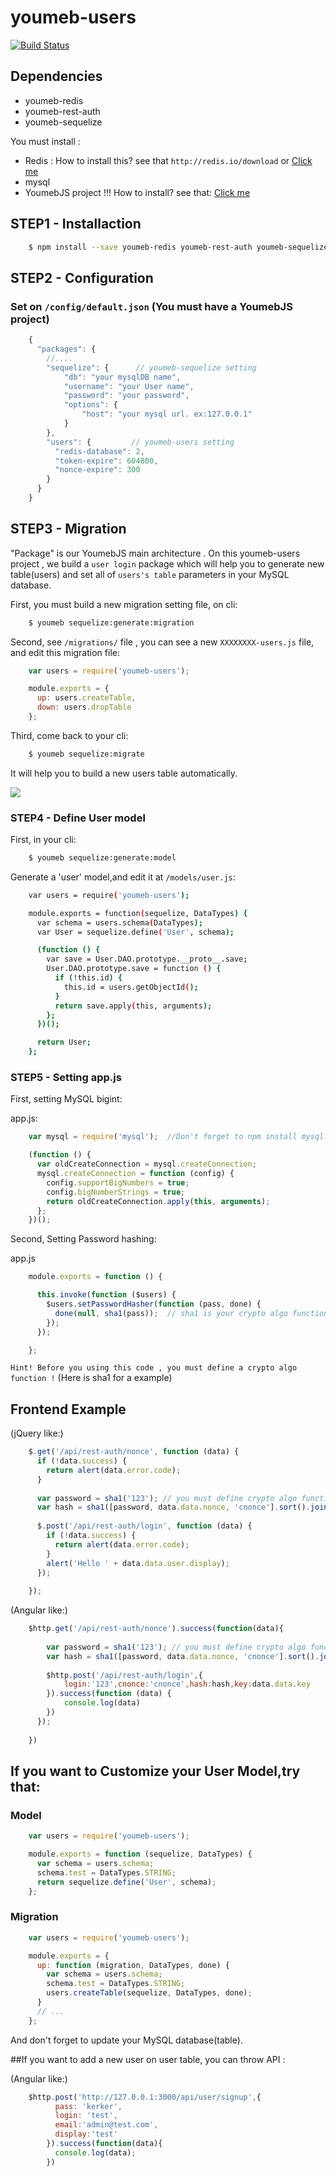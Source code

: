 youmeb-users
============

[![Build Status](https://travis-ci.org/YouMeb/youmeb-users.png?branch=master)](https://travis-ci.org/YouMeb/youmeb-users)

## Dependencies

* youmeb-redis
* youmeb-rest-auth
* youmeb-sequelize

You must install :

* Redis : How to install this? see that `http://redis.io/download` or  [Click me](http://redis.io/download)
* mysql
* YoumebJS project !!! How to install? see that: [Click me](https://github.com/YouMeb/youmeb.js/wiki/%E9%96%8B%E5%A7%8B%E4%BD%BF%E7%94%A8-YouMeb-!) 


## STEP1 - Installaction
```bash
    $ npm install --save youmeb-redis youmeb-rest-auth youmeb-sequelize youmeb-users mysql
```    
## STEP2 - Configuration

### Set on `/config/default.json` (You must have a YoumebJS project)
```javascript
    {
      "packages": {
        //....
        "sequelize": {      // youmeb-sequelize setting
            "db": "your mysqlDB name",
            "username": "your User name",
            "password": "your password",
            "options": {
                "host": "your mysql url. ex:127.0.0.1"
            }
        },   
        "users": {         // youmeb-users setting
          "redis-database": 2,
          "token-expire": 604800,
          "nonce-expire": 300
        }
      }  
    }
```
## STEP3 - Migration
"Package" is our YoumebJS main architecture . On this youmeb-users project , we build a `user login` package which will help you to generate new table(users) and set all of `users's table` parameters in your MySQL database. 

First, you must build a new migration setting file, on cli:
```bash
    $ youmeb sequelize:generate:migration
```
Second, see `/migrations/` file , you can see a new `XXXXXXXX-users.js` file, and edit this migration file:
```javascript 
    var users = require('youmeb-users');

    module.exports = {
      up: users.createTable,
      down: users.dropTable
    };
```
Third, come back to your cli:
```bash
    $ youmeb sequelize:migrate
```    
It will help you to build a new users table automatically. 

![](https://s3-us-west-2.amazonaws.com/iamblueblog/%E8%9E%A2%E5%B9%95%E5%BF%AB%E7%85%A7+2013-10-15+%E4%B8%8B%E5%8D%884.24.48.png)

### STEP4 - Define User model

First, in your cli:
```bash
    $ youmeb sequelize:generate:model
```
Generate a 'user' model,and edit it at `/models/user.js`:
```bash
    var users = require('youmeb-users');

    module.exports = function(sequelize, DataTypes) {
      var schema = users.schema(DataTypes);
      var User = sequelize.define('User', schema);

      (function () {
        var save = User.DAO.prototype.__proto__.save;
        User.DAO.prototype.save = function () {
          if (!this.id) {
            this.id = users.getObjectId();
          }
          return save.apply(this, arguments);
        };
      })();

      return User;
    };
```
### STEP5 - Setting app.js 

First, setting MySQL bigint:

app.js:
```javascript
    var mysql = require('mysql');  //Don't forget to npm install mysql!

    (function () {
      var oldCreateConnection = mysql.createConnection;
      mysql.createConnection = function (config) {
        config.supportBigNumbers = true;
        config.bigNumberStrings = true;
        return oldCreateConnection.apply(this, arguments);
      };
    })();
```
Second, Setting Password hashing:

app.js
```javascript
    module.exports = function () {

      this.invoke(function ($users) {
        $users.setPasswordHasher(function (pass, done) {
          done(null, sha1(pass));  // sha1 is your crypto algo function
        });
      });

    };
```
`Hint! Before you using this code , you must define a crypto algo function !` (Here is sha1 for a example)






## Frontend Example

(jQuery like:)
```javascript
    $.get('/api/rest-auth/nonce', function (data) {
      if (!data.success) {
        return alert(data.error.code);
      }
      
      var password = sha1('123'); // you must define crypto algo function
      var hash = sha1([password, data.data.nonce, 'cnonce'].sort().join(''));
      
      $.post('/api/rest-auth/login', function (data) {
        if (!data.success) {
          return alert(data.error.code);
        }
        alert('Hello ' + data.data.user.display);
      });
    
    });
```    
(Angular like:)
```javascript
    $http.get('/api/rest-auth/nonce').success(function(data){
        
        var password = sha1('123'); // you must define crypto algo function
        var hash = sha1([password, data.data.nonce, 'cnonce'].sort().join(''));
        
        $http.post('/api/rest-auth/login',{
            login:'123',cnonce:'cnonce',hash:hash,key:data.data.key    
        }).success(function (data) {
            console.log(data)
        })
      });
      
    })
```

## If you want to Customize your User Model,try that:

### Model
```javascript
    var users = require('youmeb-users');

    module.exports = function (sequelize, DataTypes) {
      var schema = users.schema;
      schema.test = DataTypes.STRING;
      return sequelize.define('User', schema);
    };
```
### Migration
```javascript
    var users = require('youmeb-users');

    module.exports = {
      up: function (migration, DataTypes, done) {
        var schema = users.schema;
        schema.test = DataTypes.STRING;
        users.createTable(sequelize, DataTypes, done);
      }
      // ...
    };
```    
And don't forget to update your MySQL database(table).

##If you want to add a new user on user table, you can throw API :

(Angular like:)
```javascript
    $http.post('http://127.0.0.1:3000/api/user/signup',{
          pass: 'kerker',
          login: 'test',
          email:'admin@test.com',
          display:'test'
        }).success(function(data){
          console.log(data);
        })
```



